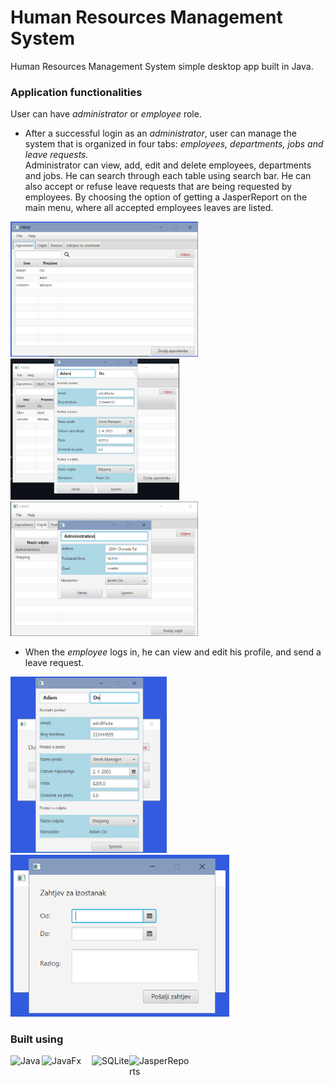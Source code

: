 # Human Resources Management System

Human Resources Management System simple desktop app built in Java. 

### Application functionalities
User can have *administrator* or *employee* role.  

* After a successful login as an *administrator*, user can manage the system that is organized in four tabs: *employees, departments, jobs and leave requests.*  
Administrator can view, add, edit and delete employees, departments and jobs. He can search through each table using search bar. 
He can also accept or refuse leave requests that are being requested by employees. By choosing the option of getting a JasperReport on the main menu, where all accepted employees leaves are listed.  

<p float="left">
  <img src="adminhome.PNG" alt="adminhome" width="300"/> 
  <img src="employeeedit.PNG" alt="employeeedit" width="270"/> 
  <img src="departmentedit.PNG" alt="departmentedit" width="300"/> 
</p>

* When the *employee* logs in, he can view and edit his profile, and send a leave request. 

<p float="left">
  <img src="profileedit.PNG" alt="profileedit" width="250"/> 
  <img src="leaverequest.PNG" alt="leaverequest" width="350"/> 
</p>


### Built using
[<img align="left" alt="Java" width="50px" src="https://logoeps.com/wp-content/uploads/2013/03/java-eps-vector-logo.png" />][java]
[<img align="left" alt="JavaFx" width="80px" src="https://upload.wikimedia.org/wikipedia/en/c/cc/JavaFX_Logo.png" />][javafx]
[<img align="left" alt="SQLite" width="60px" src="https://upload.wikimedia.org/wikipedia/commons/thumb/3/38/SQLite370.svg/1200px-SQLite370.svg.png" />][SQLite]
[<img align="left" alt="JasperReports" width="100px" src="https://miro.medium.com/max/424/1*278ccGR72lK73_1l0BuKUw.png" />][jasperreports]


[java]: https://www.java.com/en/
[SQLite]: https://www.sqlite.org/index.html
[javafx]: https://openjfx.io/
[jasperreports]: https://community.jaspersoft.com/
